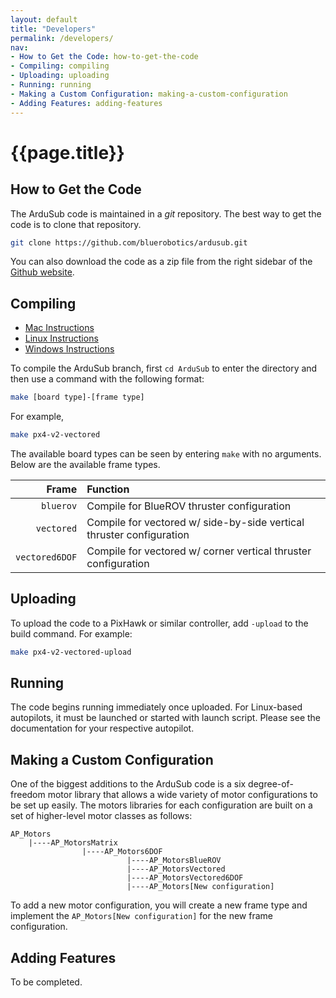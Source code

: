 ```yaml
---
layout: default
title: "Developers"
permalink: /developers/
nav:
- How to Get the Code: how-to-get-the-code
- Compiling: compiling
- Uploading: uploading
- Running: running
- Making a Custom Configuration: making-a-custom-configuration
- Adding Features: adding-features
---
```


# {{page.title}}

## How to Get the Code

The ArduSub code is maintained in a *git* repository. The best way to get the code is to clone that repository.

``` bash
git clone https://github.com/bluerobotics/ardusub.git
```

You can also download the code as a zip file from the right sidebar of the <a href="https://github.com/bluerobotics/ardusub.git">Github website</a>.

## Compiling

- [Mac Instructions](http://dev.ardupilot.com/wiki/building-px4-with-make-on-mac/)
- [Linux Instructions](http://dev.ardupilot.com/wiki/building-px4-for-linux-with-make/)
- [Windows Instructions](http://dev.ardupilot.com/wiki/building-px4-with-make/)

To compile the ArduSub branch, first `cd ArduSub` to enter the directory and then use a command with the following format:

``` bash
make [board type]-[frame type]
```

For example,

``` bash
make px4-v2-vectored
```

The available board types can be seen by entering `make` with no arguments. Below are the available frame types.

| Frame          | Function                                                             |
|---------------:|:-------------------------------------------------------------------- |
| `bluerov`      | Compile for BlueROV thruster configuration                           |
| `vectored`     | Compile for vectored w/ side-by-side vertical thruster configuration |
| `vectored6DOF` | Compile for vectored w/ corner vertical thruster configuration       |

## Uploading

To upload the code to a PixHawk or similar controller, add `-upload` to the build command. For example:

``` bash
make px4-v2-vectored-upload
```

## Running

The code begins running immediately once uploaded. For Linux-based autopilots, it must be launched or started with launch script. Please see the documentation for your respective autopilot.

## Making a Custom Configuration

One of the biggest additions to the ArduSub code is a six degree-of-freedom motor library that allows a wide variety of motor configurations to be set up easily. The motors libraries for each configuration are built on a set of higher-level motor classes as follows:

```
AP_Motors
    |----AP_MotorsMatrix
                |----AP_Motors6DOF
                          |----AP_MotorsBlueROV
                          |----AP_MotorsVectored
                          |----AP_MotorsVectored6DOF
                          |----AP_Motors[New configuration]
```

To add a new motor configuration, you will create a new frame type and implement the `AP_Motors[New configuration]` for the new frame configuration.

## Adding Features

To be completed.